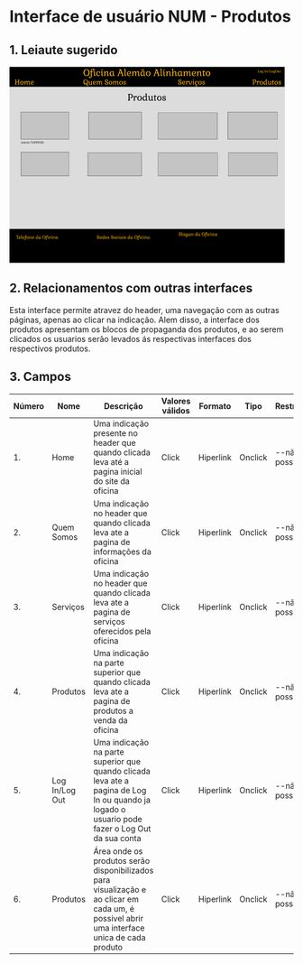 # Interface de usuário NUM - Produtos

## 1. Leiaute sugerido

![Produtos](leiaute/Produtos.png)

## 2. Relacionamentos com outras interfaces

Esta interface permite atravez do header, uma navegação com as outras páginas, apenas ao clicar na indicação. Alem disso, a interface dos produtos apresentam os blocos de propaganda dos produtos, e ao serem clicados os usuarios serão levados ás respectivas interfaces dos respectivos produtos.

## 3. Campos

| **Número** | **Nome** | **Descrição** | **Valores válidos** | **Formato** | **Tipo** | **Restrições** |
| --- | --- | --- | --- | --- | --- | --- |
|1. | Home | Uma indicação presente no header que quando clicada leva até a pagina inicial do site da oficina | Click | Hiperlink | Onclick | --não possui-- |
|2. | Quem Somos | Uma indicação no header que quando clicada leva ate a pagina de informações da oficina | Click | Hiperlink | Onclick | --não possui-- |
|3. | Serviços | Uma indicação no header que quando clicada leva ate a pagina de serviços oferecidos pela oficina | Click | Hiperlink | Onclick | --não possui-- |
|4. | Produtos | Uma indicação na parte superior que quando clicada leva ate a pagina de produtos a venda da oficina | Click | Hiperlink | Onclick | --não possui-- |
|5. | Log In/Log Out | Uma indicação na parte superior que quando clicada leva ate a pagina de Log In ou quando ja logado o usuario pode fazer o Log Out da sua conta | Click | Hiperlink | Onclick | --não possui-- |
|6. | Produtos | Área onde os produtos serão disponibilizados para visualização e ao clicar em cada um, é possivel abrir uma interface unica de cada produto | Click | Hiperlink | Onclick | --não possui-- |



